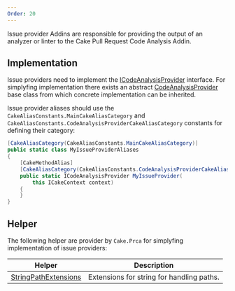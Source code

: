 ```yaml
---
Order: 20
---
```


Issue provider Addins are responsible for providing the output of an analyzer or linter to the Cake Pull Request Code Analysis Addin.

## Implementation

Issue providers need to implement the [ICodeAnalysisProvider] interface.
For simplyfing implementation there exists an abstract [CodeAnalysisProvider] base class from which concrete implementation can be inherited.

Issue provider aliases should use the `CakeAliasConstants.MainCakeAliasCategory` and  `CakeAliasConstants.CodeAnalysisProviderCakeAliasCategory`
constants for defining their category:

```csharp
[CakeAliasCategory(CakeAliasConstants.MainCakeAliasCategory)]
public static class MyIssueProviderAliases
{
    [CakeMethodAlias]
    [CakeAliasCategory(CakeAliasConstants.CodeAnalysisProviderCakeAliasCategory)]
    public static ICodeAnalysisProvider MyIssueProvider(
        this ICakeContext context)
    {
    }
}
```

## Helper

The following helper are provider by `Cake.Prca` for simplyfing implementation of issue providers:

| Helper                 | Description                               |
|------------------------|-------------------------------------------|
| [StringPathExtensions] | Extensions for string for handling paths. |

[ICodeAnalysisProvider]: ../../api/Cake.Prca.Issues/ICodeAnalysisProvider
[CodeAnalysisProvider]: ../../api/Cake.Prca.Issues/CodeAnalysisProvider
[StringPathExtensions]: ../../api/Cake.Prca.Issues/StringPathExtensions